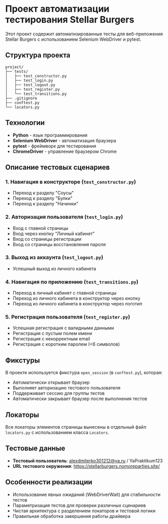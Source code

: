# Проект автоматизации тестирования Stellar Burgers

Этот проект содержит автоматизированные тесты для веб-приложения Stellar Burgers с использованием Selenium WebDriver и pytest.

## Структура проекта

```
project/
├── tests/
│   ├── test_constructor.py
│   ├── test_login.py
│   ├── test_logout.py
│   ├── test_register.py
│   └── test_transitions.py
├── .gitignore
├── conftest.py
└── locators.py
```

## Технологии

- **Python** - язык программирования
- **Selenium WebDriver** - автоматизация браузера
- **pytest** - фреймворк для тестирования
- **ChromeDriver** - управление браузером Chrome


## Описание тестовых сценариев

### 1. Навигация в конструкторе (`test_constructor.py`)
- Переход к разделу "Соусы"
- Переход к разделу "Булки" 
- Переход к разделу "Начинки"

### 2. Авторизация пользователя (`test_login.py`)
- Вход с главной страницы
- Вход через кнопку "Личный кабинет"
- Вход со страницы регистрации
- Вход со страницы восстановления пароля

### 3. Выход из аккаунта (`test_logout.py`)
- Успешный выход из личного кабинета

### 4. Навигация по приложению (`test_transitions.py`)
- Переход в личный кабинет с главной страницы
- Переход из личного кабинета в конструктор через кнопку
- Переход из личного кабинета в конструктор через логотип

### 5. Регистрация пользователя (`test_register.py`)
- Успешная регистрация с валидными данными
- Регистрация с пустым полем имени
- Регистрация с некорректным email
- Регистрация с коротким паролем (<6 символов)

## Фикстуры

В проекте используется фикстура `open_session` (в `conftest.py`), которая:
- Автоматически открывает браузер
- Выполняет авторизацию тестового пользователя
- Поддерживает сессию для группы тестов
- Автоматически закрывает браузер после выполнения тестов

## Локаторы

Все локаторы элементов страницы вынесены в отдельный файл `locators.py` с использованием класса `Locators`.

## Тестовые данные

- **Тестовый пользователь**: alexdmiterko301212@ya.ru / YaPraktikum123
- **URL тестового окружения**: https://stellarburgers.nomoreparties.site/

## Особенности реализации

- Использование явных ожиданий (WebDriverWait) для стабильности тестов
- Параметризация тестов для проверки различных сценариев
- Чистая архитектура с разделением локаторов и тестовой логики
- Правильная обработка завершения работы драйвера
